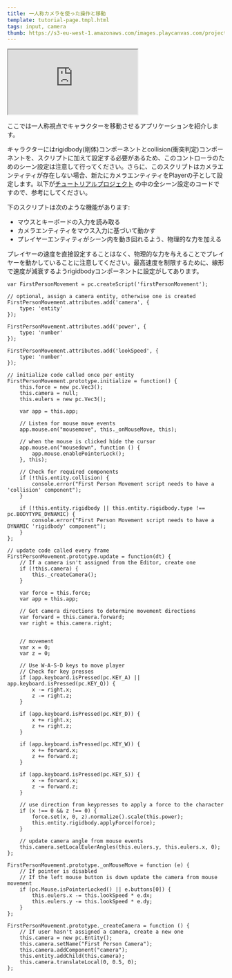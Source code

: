 ```yaml
---
title: 一人称カメラを使った操作と移動
template: tutorial-page.tmpl.html
tags: input, camera
thumb: https://s3-eu-west-1.amazonaws.com/images.playcanvas.com/projects/12/405842/JLWRE0-image-75.jpg
---
```


<iframe src="https://playcanv.as/p/HzOzlZOC"></iframe>

ここでは一人称視点でキャラクターを移動させるアプリケーションを紹介します。

キャラクターにはrigidbody(剛体)コンポーネントとcollision(衝突判定)コンポーネントを、スクリプトに加えて設定する必要があるため、このコントローラのためのシーン設定は注意して行ってください。さらに、このスクリプトはカメラエンティティが存在しない場合、新たにカメラエンティティをPlayerの子として設定します。以下が[チュートリアルプロジェクト][1] の中の全シーン設定のコードですので、参考にしてください。

下のスクリプトは次のような機能があります:

* マウスとキーボードの入力を読み取る
* カメラエンティティをマウス入力に基づいて動かす
* プレイヤーエンティティがシーン内を動き回れるよう、物理的な力を加える

プレイヤーの速度を直接設定することはなく、物理的な力を与えることでプレイヤーを動かしていることに注意してください。最高速度を制限するために、線形で速度が減衰するようrigidbodyコンポーネントに設定がしてあります。

~~~javascript~~~
var FirstPersonMovement = pc.createScript('firstPersonMovement');

// optional, assign a camera entity, otherwise one is created
FirstPersonMovement.attributes.add('camera', {
    type: 'entity'
});

FirstPersonMovement.attributes.add('power', {
    type: 'number'
});

FirstPersonMovement.attributes.add('lookSpeed', {
    type: 'number'
});

// initialize code called once per entity
FirstPersonMovement.prototype.initialize = function() {
    this.force = new pc.Vec3();
    this.camera = null;
    this.eulers = new pc.Vec3();

    var app = this.app;

    // Listen for mouse move events
    app.mouse.on("mousemove", this._onMouseMove, this);

    // when the mouse is clicked hide the cursor
    app.mouse.on("mousedown", function () {
        app.mouse.enablePointerLock();
    }, this);

    // Check for required components
    if (!this.entity.collision) {
        console.error("First Person Movement script needs to have a 'collision' component");
    }

    if (!this.entity.rigidbody || this.entity.rigidbody.type !== pc.BODYTYPE_DYNAMIC) {
        console.error("First Person Movement script needs to have a DYNAMIC 'rigidbody' component");
    }
};

// update code called every frame
FirstPersonMovement.prototype.update = function(dt) {
    // If a camera isn't assigned from the Editor, create one
    if (!this.camera) {
        this._createCamera();
    }

    var force = this.force;
    var app = this.app;

    // Get camera directions to determine movement directions
    var forward = this.camera.forward;
    var right = this.camera.right;


    // movement
    var x = 0;
    var z = 0;

    // Use W-A-S-D keys to move player
    // Check for key presses
    if (app.keyboard.isPressed(pc.KEY_A) || app.keyboard.isPressed(pc.KEY_Q)) {
        x -= right.x;
        z -= right.z;
    }

    if (app.keyboard.isPressed(pc.KEY_D)) {
        x += right.x;
        z += right.z;
    }

    if (app.keyboard.isPressed(pc.KEY_W)) {
        x += forward.x;
        z += forward.z;
    }

    if (app.keyboard.isPressed(pc.KEY_S)) {
        x -= forward.x;
        z -= forward.z;
    }

    // use direction from keypresses to apply a force to the character
    if (x !== 0 && z !== 0) {
        force.set(x, 0, z).normalize().scale(this.power);
        this.entity.rigidbody.applyForce(force);
    }

    // update camera angle from mouse events
    this.camera.setLocalEulerAngles(this.eulers.y, this.eulers.x, 0);
};

FirstPersonMovement.prototype._onMouseMove = function (e) {
    // If pointer is disabled
    // If the left mouse button is down update the camera from mouse movement
    if (pc.Mouse.isPointerLocked() || e.buttons[0]) {
        this.eulers.x -= this.lookSpeed * e.dx;
        this.eulers.y -= this.lookSpeed * e.dy;
    }
};

FirstPersonMovement.prototype._createCamera = function () {
    // If user hasn't assigned a camera, create a new one
    this.camera = new pc.Entity();
    this.camera.setName("First Person Camera");
    this.camera.addComponent("camera");
    this.entity.addChild(this.camera);
    this.camera.translateLocal(0, 0.5, 0);
};
~~~

[1]: https://playcanvas.com/project/405842

